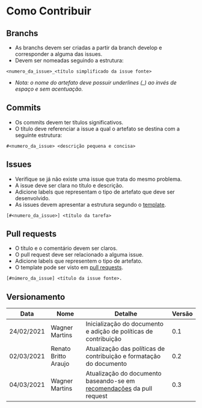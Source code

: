 # Como Contribuir

## Branchs

* As branchs devem ser criadas a partir da branch develop e corresponder a alguma das issues.
* Devem ser nomeadas seguindo a estrutura:
  
```
<numero_da_issue>_<título simplificado da issue fonte>
```

* *Nota: o nome do artefato deve possuir underlines (_) ao invés de espaço e sem acentuação.*

## Commits

* Os commits devem ter títulos significativos.
* O título deve referenciar a issue a qual o artefato se destina com a seguinte estrutura:

```
#<numero_da_issue> <descrição pequena e concisa>
```

## Issues

* Verifique se já não existe uma issue que trata do mesmo problema.
* A issue deve ser clara no título e descrição.
* Adicione labels que representam o tipo de artefato que deve ser desenvolvido.
* As issues devem apresentar a estrutura segundo o [template](issues.md).

```
[#<numero_da_issue>] <título da tarefa>
```

## Pull requests

* O título e o comentário devem ser claros.
* O pull request deve ser relacionado a alguma issue.
* Adicione labels que representem o tipo de artefato.
* O template pode ser visto em [pull requests](pull_requests.md).

```
[#número_da_issue] <título da issue fonte>.
```


## Versionamento 

| Data | Nome | Detalhe | Versão |
|------|------|---------|--------|
| 24/02/2021 | Wagner Martins | Inicialização do documento e adição de políticas de contribuição | 0.1 |
| 02/03/2021 | Renato Britto Araujo | Atualização das políticas de contribuição e formatação do documento | 0.2 |
| 04/03/2021 | Wagner Martins | Atualização do documento baseando-se em [recomendações](https://github.com/UnBArqDsw2020-2/2020.2_G2_Encare/pull/37#issuecomment-789908795) da pull request | 0.3

